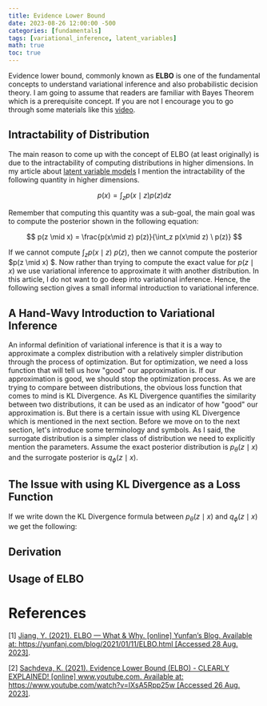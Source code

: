 ```yaml
---
title: Evidence Lower Bound
date: 2023-08-26 12:00:00 -500
categories: [fundamentals]
tags: [variational_inference, latent_variables]
math: true
toc: true
---
```



Evidence lower bound, commonly known as <b>ELBO</b> is one of the fundamental concepts to understand variational inference and also probabilistic decision theory. I am going to assume that readers are familiar with Bayes Theorem which is a prerequisite concept. If you are not I encourage you to go through some materials like this [video](https://youtu.be/j4yxsEQqPMI?list=PL05umP7R6ij0bo4UtMdzEJ6TiLOqj4ZCm).

## Intractability of Distribution

The main reason to come up with the concept of ELBO (at least originally) is due to the intractability of computing distributions in higher dimensions. In my article about [latent variable models](https://dibalokechanda.github.io/posts/latent-variable-model-blog/) I mention the intractability of the following quantity in higher dimensions. 

$$
p(x)=\int_z p(x \mid z) p(z) d z
$$

Remember that computing this quantity was a sub-goal, the main goal was to compute the posterior shown in the following equation:

$$
p(z \mid x) = \frac{p(x\mid z) p(z)}{\int_z  p(x\mid z) \ p(z)}
$$

If we cannot compute $\int_z  p(x\mid z) \ p(z)$, then we cannot compute the posterior $p(z \mid x) $. Now rather than trying to compute the exact value for $p(z \mid x)$ we use variational inference to approximate it with another distribution. In this article, I do not want to go deep into variational inference. Hence, the following section gives a small informal introduction to variational inference.

## A Hand-Wavy Introduction to Variational Inference 

An informal definition of variational inference is that it is a way to approximate a complex distribution with a relatively simpler distribution through the process of optimization. But for optimization, we need a loss function that will tell us how "good" our approximation is. If our approximation is good, we should stop the optimization process. As we are trying to compare between distributions, the obvious loss function that comes to mind is KL Divergence. As KL Divergence quantifies the similarity between two distributions, it can be used as an indicator of how "good" our approximation is. But there is a certain issue with using KL Divergence which is mentioned in the next section. Before we move on to the next section, let's introduce some terminology and symbols. As I said, the surrogate distribution is a simpler class of distribution we need to explicitly mention the parameters. Assume the exact posterior distribution is $p_{\theta}(z \mid x)$ and the surrogate posterior is $q_{\phi}(z \mid x)$.
## The Issue with  using KL Divergence as a Loss Function

If we write down the KL Divergence formula between  $p_{\theta}(z \mid x)$ and  $q_{\phi}(z \mid x)$ we get the following:

## Derivation





## Usage of ELBO


# References 

[1] [Jiang, Y. (2021). ELBO — What & Why. [online] Yunfan’s Blog. Available at: https://yunfanj.com/blog/2021/01/11/ELBO.html [Accessed 28 Aug. 2023]](https://yunfanj.com/blog/2021/01/11/ELBO.html).

[2] [Sachdeva, K. (2021). Evidence Lower Bound (ELBO) - CLEARLY EXPLAINED! [online] www.youtube.com. Available at: https://www.youtube.com/watch?v=IXsA5Rpp25w [Accessed 26 Aug. 2023]](https://www.youtube.com/watch?v=IXsA5Rpp25w).